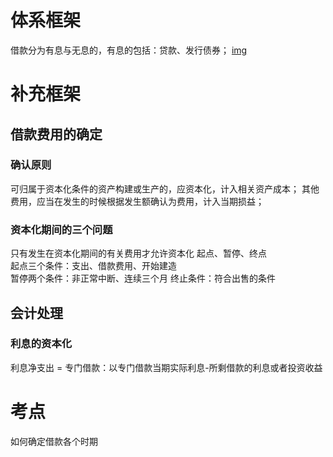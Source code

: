 # 体系框架

借款分为有息与无息的，有息的包括：贷款、发行债券；
[img](借款费用.png)



# 补充框架

## 借款费用的确定
### 确认原则
可归属于资本化条件的资产构建或生产的，应资本化，计入相关资产成本；
其他费用，应当在发生的时候根据发生额确认为费用，计入当期损益；
### 资本化期间的三个问题
只有发生在资本化期间的有关费用才允许资本化
起点、暂停、终点 \
起点三个条件：支出、借款费用、开始建造 \
暂停两个条件：非正常中断、连续三个月
终止条件：符合出售的条件



## 会计处理
### 利息的资本化
利息净支出 = 专门借款：以专门借款当期实际利息-所剩借款的利息或者投资收益

# 考点
如何确定借款各个时期
